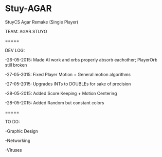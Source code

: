 # Stuy-AGAR
StuyCS Agar Remake (Single Player)

TEAM: AGAR.STUYO 

=====

DEV LOG:

-26-05-2015: Made AI work and orbs properly absorb eachother; PlayerOrb still broken

-27-05-2015: Fixed Player Motion + General motion algorithms

-27-05-2015: Upgrades INTs to DOUBLEs for sake of precision

-28-05-2015: Added Score Keeping + Motion Centering

-28-05-2015: Added Random but constant colors 

=====

TO DO:

-Graphic Design

-Networking

-Viruses
